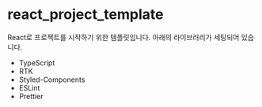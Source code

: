 # react_project_template
React로 프로젝트를 시작하기 위한 템플릿입니다.
아래의 라이브러리가 세팅되어 있습니다.

- TypeScript
- RTK
- Styled-Components
- ESLint
- Prettier
